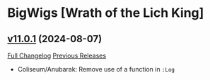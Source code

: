 # BigWigs [Wrath of the Lich King]

## [v11.0.1](https://github.com/BigWigsMods/BigWigs_WrathOfTheLichKing/tree/v11.0.1) (2024-08-07)
[Full Changelog](https://github.com/BigWigsMods/BigWigs_WrathOfTheLichKing/compare/v11.0.0...v11.0.1) [Previous Releases](https://github.com/BigWigsMods/BigWigs_WrathOfTheLichKing/releases)

- Coliseum/Anubarak: Remove use of a function in `:Log`  
